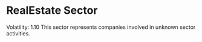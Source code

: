 # RealEstate Sector

Volatility: 1.10
This sector represents companies involved in unknown sector activities.
